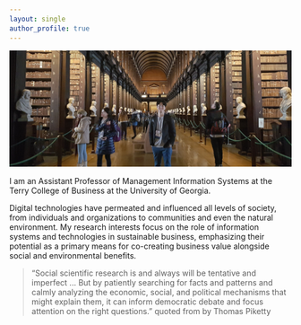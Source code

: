 ```yaml
---
layout: single
author_profile: true
---
```


![](/assets/images/home-photo.jpg)

I am an Assistant Professor of Management Information Systems at the Terry College of Business at the University of Georgia.

Digital technologies have permeated and influenced all levels of society, from individuals and organizations to communities and even the natural environment. My research interests focus on the role of information systems and technologies in sustainable business, emphasizing their potential as a primary means for co-creating business value alongside social and environmental benefits.

> “Social scientific research is and always will be tentative and imperfect ... But by patiently searching for facts and patterns and calmly analyzing the economic, social, and political mechanisms that might explain them, it can inform democratic debate and focus attention on the right questions.” quoted from <Capital in the Twenty-First Century> by Thomas Piketty
